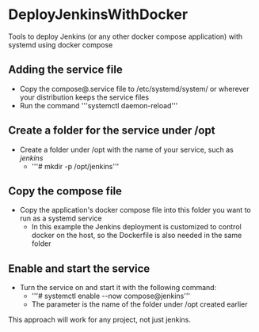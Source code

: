 # DeployJenkinsWithDocker
Tools to deploy Jenkins (or any other docker compose application) with systemd using docker compose

## Adding the service file
- Copy the compose@.service file to /etc/systemd/system/ or wherever your distribution keeps the service files
- Run the command '''systemctl daemon-reload'''

## Create a folder for the service under /opt
- Create a folder under /opt with the name of your service, such as *jenkins*
  - '''# mkdir -p /opt/jenkins'''

## Copy the compose file 
- Copy the application's docker compose file into this folder you want to run as a systemd service
  - In this example the Jenkins deployment is customized to control docker on the host, so the Dockerfile is also needed in the same folder

## Enable and start the service
- Turn the service on and start it with the following command:
  - '''# systemctl enable --now compose@jenkins'''
  - The parameter is the name of the folder under /opt created earlier

This approach will work for any project, not just jenkins.
